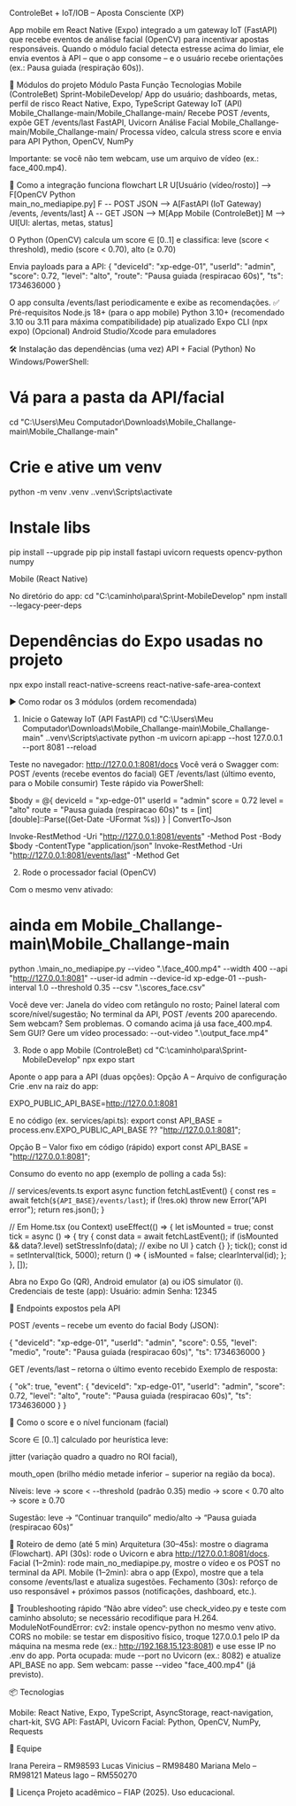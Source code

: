 ControleBet + IoT/IOB – Aposta Consciente (XP)

App mobile em React Native (Expo) integrado a um gateway IoT (FastAPI) que recebe eventos de análise facial (OpenCV) para incentivar apostas responsáveis.
Quando o módulo facial detecta estresse acima do limiar, ele envia eventos à API – que o app consome – e o usuário recebe orientações (ex.: Pausa guiada (respiração 60s)).

🔗 Módulos do projeto
Módulo	Pasta	Função	Tecnologias
Mobile (ControleBet)	Sprint-MobileDevelop/	App do usuário; dashboards, metas, perfil de risco	React Native, Expo, TypeScript
Gateway IoT (API)	Mobile_Challange-main/Mobile_Challange-main/	Recebe POST /events, expõe GET /events/last	FastAPI, Uvicorn
Análise Facial	Mobile_Challange-main/Mobile_Challange-main/	Processa vídeo, calcula stress score e envia para API	Python, OpenCV, NumPy

Importante: se você não tem webcam, use um arquivo de vídeo (ex.: face_400.mp4).

🧠 Como a integração funciona
flowchart LR
U[Usuário (vídeo/rosto)] --> F[OpenCV Python<br/>main_no_mediapipe.py]
F -- POST JSON --> A[FastAPI (IoT Gateway)<br/>/events, /events/last]
A -- GET JSON --> M[App Mobile (ControleBet)]
M --> UI[UI: alertas, metas, status]


O Python (OpenCV) calcula um score ∈ [0..1] e classifica:
leve (score < threshold), medio (score < 0.70), alto (≥ 0.70)

Envia payloads para a API:
{
  "deviceId": "xp-edge-01",
  "userId": "admin",
  "score": 0.72,
  "level": "alto",
  "route": "Pausa guiada (respiracao 60s)",
  "ts": 1734636000
}


O app consulta /events/last periodicamente e exibe as recomendações.
✅ Pré-requisitos
Node.js 18+ (para o app mobile)
Python 3.10+ (recomendado 3.10 ou 3.11 para máxima compatibilidade)
pip atualizado
Expo CLI (npx expo)
(Opcional) Android Studio/Xcode para emuladores

🛠️ Instalação das dependências (uma vez)
API + Facial (Python)
No Windows/PowerShell:

# Vá para a pasta da API/facial
cd "C:\Users\Meu Computador\Downloads\Mobile_Challange-main\Mobile_Challange-main"

# Crie e ative um venv
python -m venv .venv
.\.venv\Scripts\activate

# Instale libs
pip install --upgrade pip
pip install fastapi uvicorn requests opencv-python numpy

Mobile (React Native)

No diretório do app:
cd "C:\caminho\para\Sprint-MobileDevelop"
npm install --legacy-peer-deps

# Dependências do Expo usadas no projeto
npx expo install react-native-screens react-native-safe-area-context

▶️ Como rodar os 3 módulos (ordem recomendada)
1) Inicie o Gateway IoT (API FastAPI)
cd "C:\Users\Meu Computador\Downloads\Mobile_Challange-main\Mobile_Challange-main"
.\.venv\Scripts\activate
python -m uvicorn api:app --host 127.0.0.1 --port 8081 --reload


Teste no navegador: http://127.0.0.1:8081/docs
Você verá o Swagger com:
POST /events (recebe eventos do facial)
GET /events/last (último evento, para o Mobile consumir)
Teste rápido via PowerShell:

$body = @{
  deviceId = "xp-edge-01"
  userId   = "admin"
  score    = 0.72
  level    = "alto"
  route    = "Pausa guiada (respiracao 60s)"
  ts       = [int][double]::Parse((Get-Date -UFormat %s))
} | ConvertTo-Json

Invoke-RestMethod -Uri "http://127.0.0.1:8081/events" -Method Post -Body $body -ContentType "application/json"
Invoke-RestMethod -Uri "http://127.0.0.1:8081/events/last" -Method Get

2) Rode o processador facial (OpenCV)

Com o mesmo venv ativado:

# ainda em Mobile_Challange-main\Mobile_Challange-main
python .\main_no_mediapipe.py --video ".\face_400.mp4" --width 400 --api "http://127.0.0.1:8081" --user-id admin --device-id xp-edge-01 --push-interval 1.0 --threshold 0.35 --csv ".\scores_face.csv"


Você deve ver:
Janela do vídeo com retângulo no rosto;
Painel lateral com score/nível/sugestão;
No terminal da API, POST /events 200 aparecendo.
Sem webcam? Sem problemas. O comando acima já usa face_400.mp4.
Sem GUI? Gere um vídeo processado:
--out-video ".\output_face.mp4"

3) Rode o app Mobile (ControleBet)
cd "C:\caminho\para\Sprint-MobileDevelop"
npx expo start


Aponte o app para a API (duas opções):
Opção A – Arquivo de configuração
Crie .env na raiz do app:

EXPO_PUBLIC_API_BASE=http://127.0.0.1:8081

E no código (ex. services/api.ts):
export const API_BASE = process.env.EXPO_PUBLIC_API_BASE ?? "http://127.0.0.1:8081";


Opção B – Valor fixo em código (rápido)
export const API_BASE = "http://127.0.0.1:8081";


Consumo do evento no app (exemplo de polling a cada 5s):

// services/events.ts
export async function fetchLastEvent() {
  const res = await fetch(`${API_BASE}/events/last`);
  if (!res.ok) throw new Error("API error");
  return res.json();
}

// Em Home.tsx (ou Context)
useEffect(() => {
  let isMounted = true;
  const tick = async () => {
    try {
      const data = await fetchLastEvent();
      if (isMounted && data?.level) setStressInfo(data); // exibe no UI
    } catch {}
  };
  tick();
  const id = setInterval(tick, 5000);
  return () => { isMounted = false; clearInterval(id); };
}, []);


Abra no Expo Go (QR), Android emulator (a) ou iOS simulator (i).
Credenciais de teste (app):
Usuário: admin
Senha: 12345

📡 Endpoints expostos pela API

POST /events – recebe um evento do facial
Body (JSON):

{
  "deviceId": "xp-edge-01",
  "userId": "admin",
  "score": 0.55,
  "level": "medio",
  "route": "Pausa guiada (respiracao 60s)",
  "ts": 1734636000
}


GET /events/last – retorna o último evento recebido
Exemplo de resposta:

{
  "ok": true,
  "event": {
    "deviceId": "xp-edge-01",
    "userId": "admin",
    "score": 0.72,
    "level": "alto",
    "route": "Pausa guiada (respiracao 60s)",
    "ts": 1734636000
  }
}

🧮 Como o score e o nível funcionam (facial)

Score ∈ [0..1] calculado por heurística leve:

jitter (variação quadro a quadro no ROI facial),

mouth_open (brilho médio metade inferior − superior na região da boca).

Níveis:
leve → score < --threshold (padrão 0.35)
medio → score < 0.70
alto → score ≥ 0.70

Sugestão:
leve → “Continuar tranquilo”
medio/alto → “Pausa guiada (respiracao 60s)”

🧪 Roteiro de demo (até 5 min)
Arquitetura (30–45s): mostre o diagrama (Flowchart).
API (30s): rode o Uvicorn e abra http://127.0.0.1:8081/docs.
Facial (1–2min): rode main_no_mediapipe.py, mostre o vídeo e os POST no terminal da API.
Mobile (1–2min): abra o app (Expo), mostre que a tela consome /events/last e atualiza sugestões.
Fechamento (30s): reforço de uso responsável + próximos passos (notificações, dashboard, etc.).

🧯 Troubleshooting rápido
“Não abre vídeo”: use check_video.py e teste com caminho absoluto; se necessário recodifique para H.264.
ModuleNotFoundError: cv2: instale opencv-python no mesmo venv ativo.
CORS no mobile: se testar em dispositivo físico, troque 127.0.0.1 pelo IP da máquina na mesma rede (ex.: http://192.168.15.123:8081) e use esse IP no .env do app.
Porta ocupada: mude --port no Uvicorn (ex.: 8082) e atualize API_BASE no app.
Sem webcam: passe --video "face_400.mp4" (já previsto).

📦 Tecnologias

Mobile: React Native, Expo, TypeScript, AsyncStorage, react-navigation, chart-kit, SVG
API: FastAPI, Uvicorn
Facial: Python, OpenCV, NumPy, Requests

👥 Equipe

Irana Pereira – RM98593
Lucas Vinicius – RM98480
Mariana Melo – RM98121
Mateus Iago – RM550270

📄 Licença
Projeto acadêmico – FIAP (2025). Uso educacional.